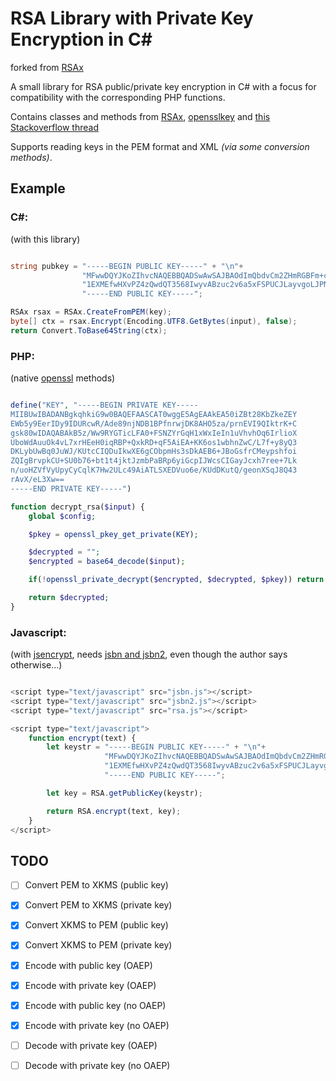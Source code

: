 RSA Library with Private Key Encryption in C#
=============================================

forked from [RSAx](https://www.codeproject.com/articles/421656/rsa-library-with-private-key-encryption-in-csharp)

A small library for RSA public/private key encryption in C# with a focus for compatibility with the corresponding PHP functions.

Contains classes and methods from [RSAx](https://www.codeproject.com/articles/421656/rsa-library-with-private-key-encryption-in-csharp), [opensslkey](http://jensign.com/opensslkey/opensslkey.cs) and [this Stackoverflow thread](http://stackoverflow.com/questions/23734792)

Supports reading keys in the PEM format and XML *(via some conversion methods)*.


## Example

### C#:

(with this library)

~~~csharp

string pubkey = "-----BEGIN PUBLIC KEY-----" + "\n"+
                "MFwwDQYJKoZIhvcNAQEBBQADSwAwSAJBAOdImQbdvCm2ZHmRGBFm+cvRHqyA8vSA" + "\n"+
                "1EXMEfwHXvPZ4zQwdQT3568IwyvABzuc2v6a5xFSPUCJLayvgoLJPNMCAwEAAQ==" + "\n"+
                "-----END PUBLIC KEY-----";

RSAx rsax = RSAx.CreateFromPEM(key);
byte[] ctx = rsax.Encrypt(Encoding.UTF8.GetBytes(input), false);
return Convert.ToBase64String(ctx);

~~~

### PHP:

(native [openssl](http://php.net/manual/en/book.openssl.php) methods)

~~~php

define("KEY", "-----BEGIN PRIVATE KEY-----
MIIBUwIBADANBgkqhkiG9w0BAQEFAASCAT0wggE5AgEAAkEA50iZBt28KbZkeZEY
EWb5y9EerIDy9IDURcwR/Ade89njNDB1BPfnrwjDK8AHO5za/prnEVI9QIktrK+C
gsk80wIDAQABAkB5z/Ww9RYGTicLFA0+FSNZYrGqH1xWxIeIn1uVhvhOq6IrlioX
UboWdAuuOk4vL7xrHEeH0iqRBP+QxkRD+qF5AiEA+KK6os1wbhnZwC/L7f+y8yQ3
DKLybUwBq0JuWJ/KUtcCIQDuIkwXE6gCObpmHs3sDkAEB6+JBoGsfrCMeypshfoi
ZQIgBrvpkCU+SU0b76+bt1t4jktJzmbPaBRp6yiGcpIJWcsCIGayJcxh7ree+7Lk
n/uoHZVfVyUpyCyCqlK7Hw2ULc49AiATLSXEDVuo6e/KUdDKutQ/geonXSqJ8Q43
rAvX/eL3Xw==
-----END PRIVATE KEY-----")

function decrypt_rsa($input) {
	global $config;

	$pkey = openssl_pkey_get_private(KEY);

	$decrypted = "";
	$encrypted = base64_decode($input);

	if(!openssl_private_decrypt($encrypted, $decrypted, $pkey)) return false;

	return $decrypted;
}

~~~

### Javascript:

(with [jsencrypt](https://github.com/travist/jsencrypt), needs [jsbn and jsbn2](http://www-cs-students.stanford.edu/%7Etjw/jsbn/), even though the author says otherwise...)

~~~javascript

<script type="text/javascript" src="jsbn.js"></script>
<script type="text/javascript" src="jsbn2.js"></script>
<script type="text/javascript" src="rsa.js"></script>

<script type="text/javascript">
    function encrypt(text) {
		let keystr = "-----BEGIN PUBLIC KEY-----" + "\n"+
		             "MFwwDQYJKoZIhvcNAQEBBQADSwAwSAJBAOdImQbdvCm2ZHmRGBFm+cvRHqyA8vSA" + "\n"+
		             "1EXMEfwHXvPZ4zQwdQT3568IwyvABzuc2v6a5xFSPUCJLayvgoLJPNMCAwEAAQ==" + "\n"+
		             "-----END PUBLIC KEY-----";

		let key = RSA.getPublicKey(keystr);

		return RSA.encrypt(text, key);
	}
</script>
~~~


## TODO

 - [ ] Convert PEM to XKMS (public key)
 - [x] Convert PEM to XKMS (private key)
 - [x] Convert XKMS to PEM (public key)
 - [x] Convert XKMS to PEM (private key)
 - [x] Encode with public key (OAEP)
 - [x] Encode with private key (OAEP)
 - [x] Encode with public key (no OAEP)
 - [x] Encode with private key (no OAEP)
 - [ ] Decode with private key (OAEP)
 - [ ] Decode with private key (no OAEP)

